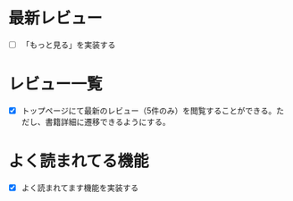 # 最新レビュー


- [ ] 「もっと見る」を実装する


# レビュー一覧

- [x] トップページにて最新のレビュー（5件のみ）を閲覧することができる。ただし、書籍詳細に遷移できるようにする。

# よく読まれてる機能

- [x] よく読まれてます機能を実装する